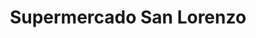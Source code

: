 ---
title: "Supermercado San Lorenzo"
url: /general-san-martin/supermercado-san-lorenzo/
shop: Supermarkt
---